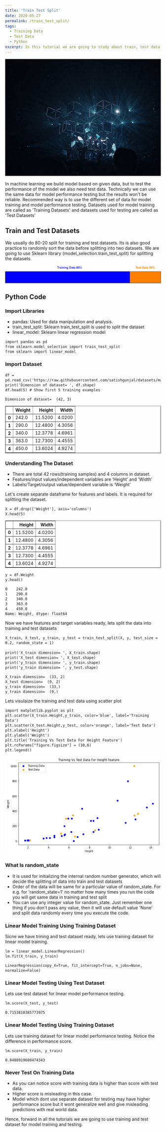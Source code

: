 ```yaml
---
title: 'Train Test Split'
date: 2020-05-27
permalink: /train_test_split/
tags:
  - Training Data
  - Test Data
  - Python
excerpt: In this tutorial we are going to study about train, test data split. We will use sklearn library to do the data split.
---
```


![train_test_split_header_640x480.png](https://raw.githubusercontent.com/satishgunjal/images/master/train_test_split_header_640x480.png)
 
In machine learning we build model based on given data, but to test the performance of the model we also need test data. Technically we can use the same data for model performance testing but the results won't be reliable. Recommended way is to use the different set of data for model training and model performance testing. Datasets used for model training are called as 'Training Datasets' and datasets used for testing are called as 'Test Datasets'
 
 
## Train and Test Datasets
We usually do 80-20 split for training and test datasets. Its is also good practice to randomly sort the data before splitting into two datasets. We are going to use Sklearn library (model_selection.train_test_split) for splitting the datasets.
 
![train_test_split.png](https://raw.githubusercontent.com/satishgunjal/images/master/train_test_split.png)



## Python Code

### Import Libraries
* pandas: Used for data manipulation and analysis.
* train_test_split: Sklearn train_test_split is used to split the dataset
* linear_model: Sklearn linear regression model




```
import pandas as pd
from sklearn.model_selection import train_test_split
from sklearn import linear_model
```

### Import Dataset


```
df = pd.read_csv('https://raw.githubusercontent.com/satishgunjal/datasets/master/Fish_Weight_Train_Test_Split.csv')
print('Dimension of dataset= ', df.shape)
df.head(5) # Show first 5 training examples
```

    Dimension of dataset=  (42, 3)
    




<div>
<style scoped>
    .dataframe tbody tr th:only-of-type {
        vertical-align: middle;
    }

    .dataframe tbody tr th {
        vertical-align: top;
    }

    .dataframe thead th {
        text-align: right;
    }
</style>
<table border="1" class="dataframe">
  <thead>
    <tr style="text-align: right;">
      <th></th>
      <th>Weight</th>
      <th>Height</th>
      <th>Width</th>
    </tr>
  </thead>
  <tbody>
    <tr>
      <th>0</th>
      <td>242.0</td>
      <td>11.5200</td>
      <td>4.0200</td>
    </tr>
    <tr>
      <th>1</th>
      <td>290.0</td>
      <td>12.4800</td>
      <td>4.3056</td>
    </tr>
    <tr>
      <th>2</th>
      <td>340.0</td>
      <td>12.3778</td>
      <td>4.6961</td>
    </tr>
    <tr>
      <th>3</th>
      <td>363.0</td>
      <td>12.7300</td>
      <td>4.4555</td>
    </tr>
    <tr>
      <th>4</th>
      <td>450.0</td>
      <td>13.6024</td>
      <td>4.9274</td>
    </tr>
  </tbody>
</table>
</div>



### Understanding The Dataset
* There are total 42 rows(training samples) and 4 columns in dataset.
* Features/input values/independent variables are ‘Height’ and ‘Width’
* Labels/Target/output value/dependent variable is ‘Weight’
 
Let's create separate dataframe for features and labels. It is required for splitting the dataset.


```
X = df.drop(['Weight'], axis='columns')
X.head(5)
```




<div>
<style scoped>
    .dataframe tbody tr th:only-of-type {
        vertical-align: middle;
    }

    .dataframe tbody tr th {
        vertical-align: top;
    }

    .dataframe thead th {
        text-align: right;
    }
</style>
<table border="1" class="dataframe">
  <thead>
    <tr style="text-align: right;">
      <th></th>
      <th>Height</th>
      <th>Width</th>
    </tr>
  </thead>
  <tbody>
    <tr>
      <th>0</th>
      <td>11.5200</td>
      <td>4.0200</td>
    </tr>
    <tr>
      <th>1</th>
      <td>12.4800</td>
      <td>4.3056</td>
    </tr>
    <tr>
      <th>2</th>
      <td>12.3778</td>
      <td>4.6961</td>
    </tr>
    <tr>
      <th>3</th>
      <td>12.7300</td>
      <td>4.4555</td>
    </tr>
    <tr>
      <th>4</th>
      <td>13.6024</td>
      <td>4.9274</td>
    </tr>
  </tbody>
</table>
</div>




```
y = df.Weight
y.head()
```




    0    242.0
    1    290.0
    2    340.0
    3    363.0
    4    450.0
    Name: Weight, dtype: float64



Now we have features and target variables ready, lets split the data into training and test datasets


```
X_train, X_test, y_train, y_test = train_test_split(X, y, test_size = 0.2, random_state = 1)

print('X_train dimension= ', X_train.shape)
print('X_test dimension= ', X_test.shape)
print('y_train dimension= ', y_train.shape)
print('y_train dimension= ', y_test.shape)
```

    X_train dimension=  (33, 2)
    X_test dimension=  (9, 2)
    y_train dimension=  (33,)
    y_train dimension=  (9,)
    

Lets visulaize the training and test data using scatter plot


```
import matplotlib.pyplot as plt
plt.scatter(X_train.Height,y_train, color='blue', label='Training Data')
plt.scatter(X_test.Height,y_test, color='orange', label='Test Data')
plt.xlabel('Height')
plt.ylabel('Weight')
plt.title('Training Vs Test Data For Height Feature')
plt.rcParams["figure.figsize"] = (10,6)
plt.legend()
```



![png](https://raw.githubusercontent.com/satishgunjal/images/master/training_vs_test_data_for_height_feature.png)


### What Is random_state
* It is used for initializing the internal random number generator, which will decide the splitting of data into train and test datasets
* Order of the data will be same for a particular value of random_state. For e.g. for 'random_state=1' no matter how many times you run the code you will get same data in training and test split
* You can use any integer value for random_state. Just remember one thing if you don't pass any value, then it will use default value 'None' and split data randomly every time you execute the code.
 



### Linear Model Training Using Training Dataset
Sicne we have trining and test dataset ready, lets use training dataset for linear model training.


```
lm = linear_model.LinearRegression()
lm.fit(X_train, y_train)
```




    LinearRegression(copy_X=True, fit_intercept=True, n_jobs=None, normalize=False)



### Linear Model Testing Using Test Dataset
Lets use test dataset for linear model performance testing.


```
lm.score(X_test, y_test)
```




    0.7153810385773975



### Linear Model Testing Using Training Dataset
Lets use training dataset for linear model performance testing. Notice the difference in performance score.


```
lm.score(X_train, y_train)
```




    0.8488919680474343



### Never Test On Training Data
* As you can notice score with training data is higher than score with test data.
* Higher score is misleading in this case.
* Model which dont use separate dataset for testing may have higher performance score but it wont generalize well and give misleading predictions with real world data.

Hence, forward in all the tutorials we are going to use training and test dataset for model training and testing.
